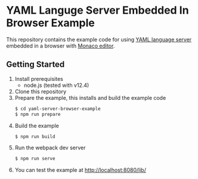 
# YAML Languge Server Embedded In Browser Example

This repository contains the example code for using [YAML language server](https://github.com/redhat-developer/yaml-language-server)
 embedded in a browser with [Monaco editor](https://microsoft.github.io/monaco-editor/).

## Getting Started

1. Install prerequisites 
   - node.js (tested with v12.4)
2. Clone this repository 
3. Prepare the example, this installs and build the example code
	 ```bash
   $ cd yaml-server-browser-example
	 $ npm run prepare
	 ```
4. Build the example
	 ```bash
	 $ npm run build
	 ```
5. Run the webpack dev server
	 ```bash
	 $ npm run serve
   ```
6. You can test the example at [http://localhost:8080/lib/](http://localhost:8080/lib/)

